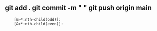 git add .
git commit -m " " 
git push origin main 
--------------------------------------------------------------------
        [&>*:nth-child(odd)]:
        [&>*:nth-child(even)]: